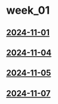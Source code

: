 # week_01 <!-- markmap: foldAll -->
## [2024-11-01](2024-11-01/2024-11-01.html)
## [2024-11-04](2024-11-04/2024-11-04.html)
## [2024-11-05](2024-11-05/2024-11-05.html)
## [2024-11-07](2024-11-07/2024-11-07.html)
